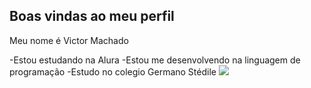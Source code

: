 ## Boas vindas ao meu perfil 
Meu nome é Victor Machado

-Estou estudando na Alura
-Estou me desenvolvendo na linguagem de programação
-Estudo no colegio Germano Stédile
![](https://www.google.com/url?sa=i&url=https%3A%2F%2Fpixabay.com%2Fpt%2Fgifs%2Fraposa-animal-pular-sondagem-4290%2F&psig=AOvVaw1kQxQXg2cyruCUOlJNG3Cs&ust=1719928819372000&source=images&cd=vfe&opi=89978449&ved=0CBAQjRxqFwoTCKjiiKSAhocDFQAAAAAdAAAAABAJ)


<!--
**Victor1ANO/Victor1ANO** is a ✨ _special_ ✨ repository because its `README.md` (this file) appears on your GitHub profile.

Here are some ideas to get you started:

- 🔭 I’m currently working on ...
- 🌱 I’m currently learning ...
- 👯 I’m looking to collaborate on ...
- 🤔 I’m looking for help with ...
- 💬 Ask me about ...
- 📫 How to reach me: ...
- 😄 Pronouns: ...
- ⚡ Fun fact: ...
-->
